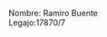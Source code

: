 Nombre: Ramiro Buente                                                                           
Legajo:17870/7
